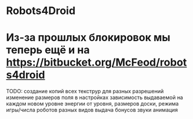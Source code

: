 Robots4Droid
============
Из-за прошлых блокировок мы теперь ещё и на https://bitbucket.org/McFeod/robots4droid
=======
TODO:
создание копий всех текструр для разных разрешений
изменение размеров поля в настройках
зависимость выдаваемой на каждом новом уровне энергии от уровня, размеров доски, режима игры/числа роботов разных видов
выдача бонусов
звуки
анимация

